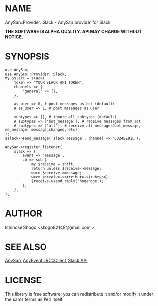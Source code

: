 # NAME

AnySan::Provider::Slack - AnySan provider for Slack

**THE SOFTWARE IS ALPHA QUALITY. API MAY CHANGE WITHOUT NOTICE.**

# SYNOPSIS

    use AnySan;
    use AnySan::Provider::Slack;
    my $slack = slack(
        token => 'YOUR SLACK API TOKEN',
        channels => {
            'general' => {},
        },

        as_user => 0, # post messages as bot (default)
        # as_user => 1, # post messages as user

        subtypes => [], # ignore all subtypes (default)
        # subtypes => ['bot_message'], # receive messages from bot
        # subtypes => ['all'], # receive all messages(bot_message, me_message, message_changed, etc)
    );
    $slack->send_message('slack message', channel => 'C024BE91L');

    AnySan->register_listener(
        slack => {
            event => 'message',
            cb => sub {
                my $receive = shift;
                return unless $receive->message;
                warn $receive->message;
                warn $receive->attribute->{subtype};
                $receive->send_reply('hogehoge');
            },
        },
    );

# AUTHOR

Ichinose Shogo &lt;shogo82148@gmail.com >

# SEE ALSO

[AnySan](https://metacpan.org/pod/AnySan), [AnyEvent::IRC::Client](https://metacpan.org/pod/AnyEvent::IRC::Client), [Slack API](https://api.slack.com/)

# LICENSE

This library is free software; you can redistribute it and/or modify
it under the same terms as Perl itself.
